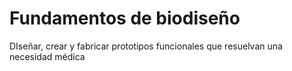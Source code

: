 # Fundamentos de biodiseño
DIseñar, crear y fabricar prototipos funcionales que resuelvan una necesidad médica
